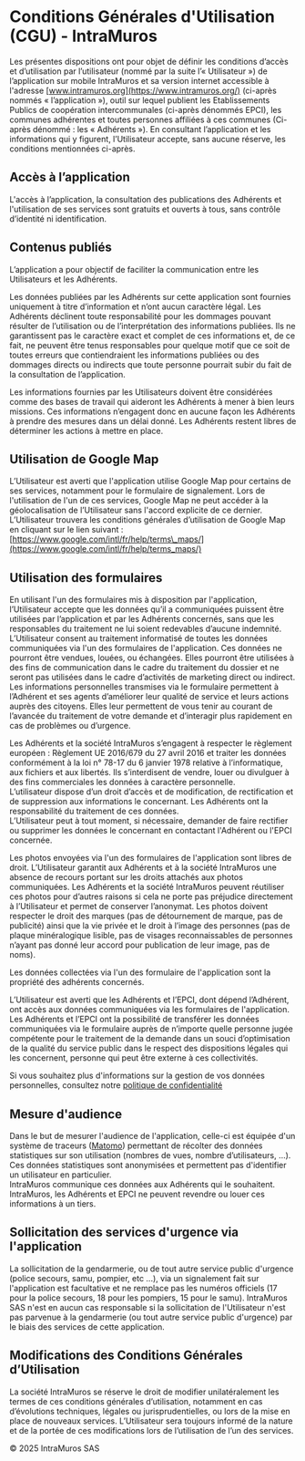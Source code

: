 Conditions Générales d'Utilisation (CGU) - IntraMuros
=====================================================

Les présentes dispositions ont pour objet de définir les conditions d’accès et d’utilisation par l’utilisateur (nommé par la suite l’« Utilisateur ») de l’application sur mobile IntraMuros et sa version internet accessible à l'adresse [www.intramuros.org](https://www.intramuros.org/) (ci-après nommés « l’application »), outil sur lequel publient les Etablissements Publics de coopération intercommunales (ci-après dénommés EPCI), les communes adhérentes et toutes personnes affiliées à ces communes (Ci-après dénommé : les « Adhérents »). En consultant l’application et les informations qui y figurent, l’Utilisateur accepte, sans aucune réserve, les conditions mentionnées ci-après.

  

Accès à l’application
---------------------

L'accès à l’application, la consultation des publications des Adhérents et l'utilisation de ses services sont gratuits et ouverts à tous, sans contrôle d’identité ni identification.

  

Contenus publiés
----------------

L’application a pour objectif de faciliter la communication entre les Utilisateurs et les Adhérents.  
  
Les données publiées par les Adhérents sur cette application sont fournies uniquement à titre d’information et n’ont aucun caractère légal. Les Adhérents déclinent toute responsabilité pour les dommages pouvant résulter de l’utilisation ou de l’interprétation des informations publiées. Ils ne garantissent pas le caractère exact et complet de ces informations et, de ce fait, ne peuvent être tenus responsables pour quelque motif que ce soit de toutes erreurs que contiendraient les informations publiées ou des dommages directs ou indirects que toute personne pourrait subir du fait de la consultation de l’application.  
  
Les informations fournies par les Utilisateurs doivent être considérées comme des bases de travail qui aideront les Adhérents à mener à bien leurs missions. Ces informations n’engagent donc en aucune façon les Adhérents à prendre des mesures dans un délai donné. Les Adhérents restent libres de déterminer les actions à mettre en place.

  

Utilisation de Google Map
-------------------------

L’Utilisateur est averti que l'application utilise Google Map pour certains de ses services, notamment pour le formulaire de signalement. Lors de l'utilisation de l'un de ces services, Google Map ne peut accéder à la géolocalisation de l’Utilisateur sans l'accord explicite de ce dernier. L’Utilisateur trouvera les conditions générales d’utilisation de Google Map en cliquant sur le lien suivant : [https://www.google.com/intl/fr/help/terms\_maps/](https://www.google.com/intl/fr/help/terms_maps/)

  

Utilisation des formulaires
---------------------------

En utilisant l'un des formulaires mis à disposition par l'application, l’Utilisateur accepte que les données qu’il a communiquées puissent être utilisées par l’application et par les Adhérents concernés, sans que les responsables du traitement ne lui soient redevables d’aucune indemnité.  
L’Utilisateur consent au traitement informatisé de toutes les données communiquées via l'un des formulaires de l'application. Ces données ne pourront être vendues, louées, ou échangées. Elles pourront être utilisées à des fins de communication dans le cadre du traitement du dossier et ne seront pas utilisées dans le cadre d’activités de marketing direct ou indirect.  
Les informations personnelles transmises via le formulaire permettent à l’Adhérent et ses agents d’améliorer leur qualité de service et leurs actions auprès des citoyens. Elles leur permettent de vous tenir au courant de l’avancée du traitement de votre demande et d’interagir plus rapidement en cas de problèmes ou d’urgence.  
  
Les Adhérents et la société IntraMuros s’engagent à respecter le règlement européen : Règlement UE 2016/679 du 27 avril 2016 et traiter les données conformément à la loi n° 78-17 du 6 janvier 1978 relative à l’informatique, aux fichiers et aux libertés. Ils s’interdisent de vendre, louer ou divulguer à des fins commerciales les données à caractère personnelle.  
L’utilisateur dispose d’un droit d’accès et de modification, de rectification et de suppression aux informations le concernant. Les Adhérents ont la responsabilité du traitement de ces données.  
L’Utilisateur peut à tout moment, si nécessaire, demander de faire rectifier ou supprimer les données le concernant en contactant l'Adhérent ou l'EPCI concernée.  
  
Les photos envoyées via l'un des formulaires de l'application sont libres de droit. L’Utilisateur garantit aux Adhérents et à la société IntraMuros une absence de recours portant sur les droits attachés aux photos communiquées. Les Adhérents et la société IntraMuros peuvent réutiliser ces photos pour d’autres raisons si cela ne porte pas préjudice directement à l’Utilisateur et permet de conserver l’anonymat. Les photos doivent respecter le droit des marques (pas de détournement de marque, pas de publicité) ainsi que la vie privée et le droit à l’image des personnes (pas de plaque minéralogique lisible, pas de visages reconnaissables de personnes n’ayant pas donné leur accord pour publication de leur image, pas de noms).  
  
Les données collectées via l'un des formulaire de l'application sont la propriété des adhérents concernés.  
  
L’Utilisateur est averti que les Adhérents et l’EPCI, dont dépend l’Adhérent, ont accès aux données communiquées via les formulaires de l'application.  
Les Adhérents et l’EPCI ont la possibilité de transférer les données communiquées via le formulaire auprès de n’importe quelle personne jugée compétente pour le traitement de la demande dans un souci d’optimisation de la qualité du service public dans le respect des dispositions légales qui les concernent, personne qui peut être externe à ces collectivités.  
  
Si vous souhaitez plus d'informations sur la gestion de vos données personnelles, consultez notre [politique de confidentialité](https://www.intramuros.org/confidentialite)

  

Mesure d'audience
-----------------

Dans le but de mesurer l'audience de l'application, celle-ci est équipée d'un système de traceurs ([Matomo](https://fr.matomo.org/)) permettant de récolter des données statistiques sur son utilisation (nombres de vues, nombre d’utilisateurs, ...). Ces données statistiques sont anonymisées et permettent pas d'identifier un utilisateur en particulier.  
IntraMuros communique ces données aux Adhérents qui le souhaitent.  
IntraMuros, les Adhérents et EPCI ne peuvent revendre ou louer ces informations à un tiers.

  

Sollicitation des services d'urgence via l'application
------------------------------------------------------

La sollicitation de la gendarmerie, ou de tout autre service public d'urgence (police secours, samu, pompier, etc ...), via un signalement fait sur l'application est facultative et ne remplace pas les numéros officiels (17 pour la police secours, 18 pour les pompiers, 15 pour le samu). IntraMuros SAS n'est en aucun cas responsable si la sollicitation de l'Utilisateur n'est pas parvenue à la gendarmerie (ou tout autre service public d'urgence) par le biais des services de cette application.

  

Modifications des Conditions Générales d’Utilisation
----------------------------------------------------

La société IntraMuros se réserve le droit de modifier unilatéralement les termes de ces conditions générales d’utilisation, notamment en cas d’évolutions techniques, légales ou jurisprudentielles, ou lors de la mise en place de nouveaux services. L’Utilisateur sera toujours informé de la nature et de la portée de ces modifications lors de l’utilisation de l’un des services.

  
  

© 2025 IntraMuros SAS